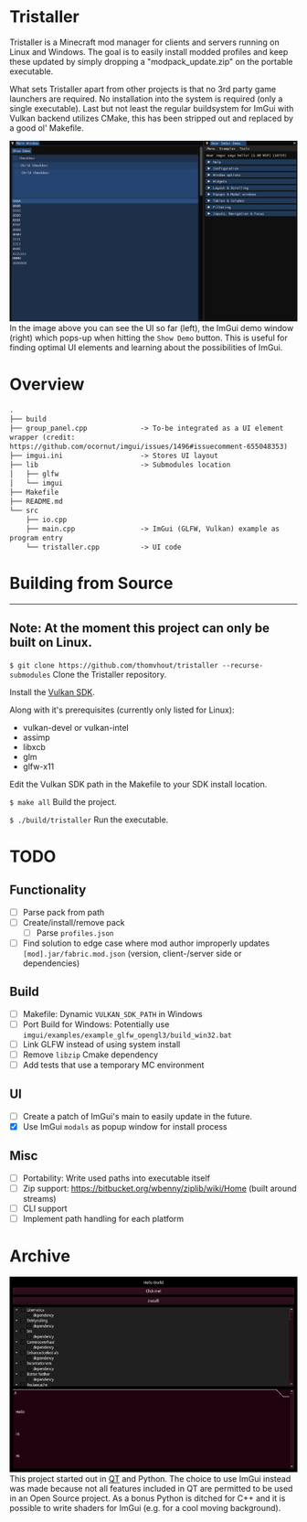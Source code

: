 # Tristaller
Tristaller is a Minecraft mod manager for clients and servers running on Linux and Windows. The goal is to easily install modded profiles and keep these updated by simply dropping a "modpack_update.zip" on the portable executable.

What sets Tristaller apart from other projects is that no 3rd party game launchers are required. No installation into the system is required (only a single executable). Last but not least the regular buildsystem for ImGui with Vulkan backend utilizes CMake, this has been stripped out and replaced by a good ol' Makefile.

![Installer Screenshot](images/tristaller_screenshot.png)
In the image above you can see the UI so far (left), the ImGui demo window (right) which pops-up when hitting the `Show Demo` button. This is useful for finding optimal UI elements and learning about the possibilities of ImGui.

# Overview
```
.
├── build
├── group_panel.cpp             -> To-be integrated as a UI element wrapper (credit: https://github.com/ocornut/imgui/issues/1496#issuecomment-655048353)
├── imgui.ini                   -> Stores UI layout
├── lib                         -> Submodules location
│   ├── glfw
│   └── imgui
├── Makefile
├── README.md
└── src
    ├── io.cpp
    ├── main.cpp                -> ImGui (GLFW, Vulkan) example as program entry
    └── tristaller.cpp          -> UI code
```

# Building from Source
---
Note: At the moment this project can only be built on Linux.
---
`$ git clone https://github.com/thomvhout/tristaller --recurse-submodules`   Clone the Tristaller repository.

Install the [Vulkan SDK](https://www.vulkan.org/tools#download-these-essential-development-tools).

Along with it's prerequisites (currently only listed for Linux):

- vulkan-devel or vulkan-intel
- assimp
- libxcb
- glm
- glfw-x11

Edit the Vulkan SDK path in the Makefile to your SDK install location.

`$ make all` Build the project.

`$ ./build/tristaller` Run the executable.

# TODO
## Functionality
- [ ] Parse pack from path
- [ ] Create/install/remove pack
    - [ ] Parse `profiles.json`
- [ ] Find solution to edge case where mod author improperly updates `[mod].jar/fabric.mod.json` (version, client-/server side or dependencies)
## Build
- [ ] Makefile: Dynamic `VULKAN_SDK_PATH` in Windows
- [ ] Port Build for Windows: Potentially use `imgui/examples/example_glfw_opengl3/build_win32.bat`
- [ ] Link GLFW instead of using system install
- [ ] Remove `libzip` Cmake dependency
- [ ] Add tests that use a temporary MC environment
## UI
- [ ] Create a patch of ImGui's main to easily update in the future.
- [X] Use ImGui `modals` as popup window for install process
## Misc
- [ ] Portability: Write used paths into executable itself
- [ ] Zip support: https://bitbucket.org/wbenny/ziplib/wiki/Home (built around streams)
- [ ] CLI support
- [ ] Implement path handling for each platform

# Archive
![Tristaller QT](images/tristaller_qt.png)
This project started out in [QT](https://www.qt.io/) and Python. The choice to use ImGui instead was made because not all features included in QT are permitted to be used in an Open Source project. As a bonus Python is ditched for C++ and it is possible to write shaders for ImGui (e.g. for a cool moving background).
